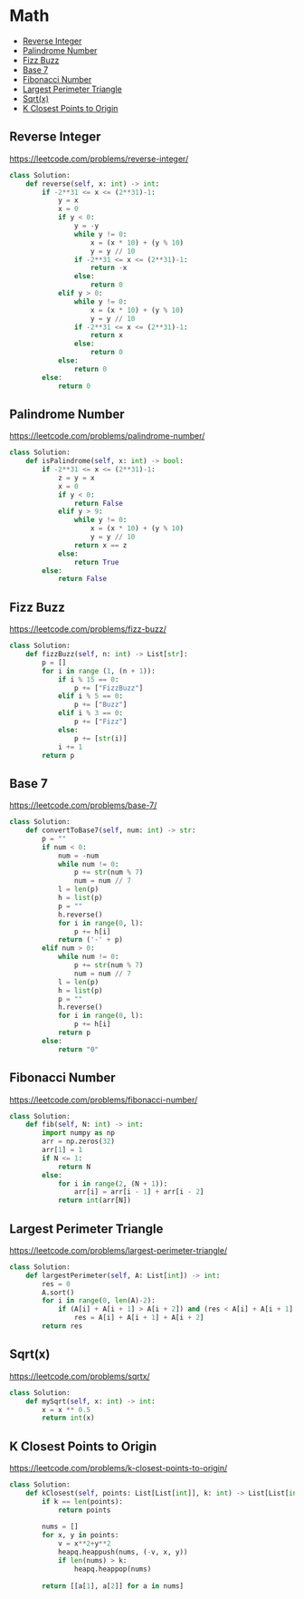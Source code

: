 # Math

+ [Reverse Integer](#reverse-integer)
+ [Palindrome Number](#palindrome-number)
+ [Fizz Buzz](#fizz-buzz)
+ [Base 7](#base-7)
+ [Fibonacci Number](#fibonacci-number)
+ [Largest Perimeter Triangle](#largest-perimeter-triangle)
+ [Sqrt(x)](#sqrtx)
+ [K Closest Points to Origin](#k-closest-points-to-origin)

## Reverse Integer

https://leetcode.com/problems/reverse-integer/

```python
class Solution:
    def reverse(self, x: int) -> int:
        if -2**31 <= x <= (2**31)-1:
            y = x
            x = 0
            if y < 0:
                y = -y
                while y != 0:
                    x = (x * 10) + (y % 10)
                    y = y // 10
                if -2**31 <= x <= (2**31)-1:
                    return -x
                else:
                    return 0
            elif y > 0: 
                while y != 0:
                    x = (x * 10) + (y % 10)
                    y = y // 10
                if -2**31 <= x <= (2**31)-1:
                    return x
                else:
                    return 0
            else:
                return 0
        else:
            return 0
```

## Palindrome Number

https://leetcode.com/problems/palindrome-number/

```python
class Solution:
    def isPalindrome(self, x: int) -> bool:
        if -2**31 <= x <= (2**31)-1:
            z = y = x
            x = 0
            if y < 0:
                return False
            elif y > 9: 
                while y != 0:
                    x = (x * 10) + (y % 10)
                    y = y // 10
                return x == z
            else:
                return True
        else:
            return False
```

## Fizz Buzz

https://leetcode.com/problems/fizz-buzz/

```python
class Solution:
    def fizzBuzz(self, n: int) -> List[str]:
        p = []
        for i in range (1, (n + 1)):
            if i % 15 == 0:
                p += ["FizzBuzz"]
            elif i % 5 == 0:
                p += ["Buzz"]
            elif i % 3 == 0:
                p += ["Fizz"]
            else:
                p += [str(i)]
            i += 1
        return p
```

## Base 7

https://leetcode.com/problems/base-7/

```python
class Solution:
    def convertToBase7(self, num: int) -> str:
        p = ""
        if num < 0:
            num = -num
            while num != 0:
                p += str(num % 7)
                num = num // 7
            l = len(p)
            h = list(p)
            p = ""
            h.reverse()
            for i in range(0, l):
                p += h[i]
            return ('-' + p)
        elif num > 0:
            while num != 0:
                p += str(num % 7)
                num = num // 7
            l = len(p)
            h = list(p)
            p = ""
            h.reverse()
            for i in range(0, l):
                p += h[i]
            return p
        else:
            return "0"
```

## Fibonacci Number

https://leetcode.com/problems/fibonacci-number/

```python
class Solution:
    def fib(self, N: int) -> int:
        import numpy as np
        arr = np.zeros(32)
        arr[1] = 1
        if N <= 1:
            return N
        else:
            for i in range(2, (N + 1)):
                arr[i] = arr[i - 1] + arr[i - 2]
            return int(arr[N])
```

## Largest Perimeter Triangle

https://leetcode.com/problems/largest-perimeter-triangle/

```python
class Solution:
    def largestPerimeter(self, A: List[int]) -> int:
        res = 0
        A.sort()
        for i in range(0, len(A)-2):
            if (A[i] + A[i + 1] > A[i + 2]) and (res < A[i] + A[i + 1] + A[i + 2]):
                res = A[i] + A[i + 1] + A[i + 2]
        return res
```

## Sqrt(x)

https://leetcode.com/problems/sqrtx/

```python
class Solution:
    def mySqrt(self, x: int) -> int:
        x = x ** 0.5
        return int(x)
```

## K Closest Points to Origin

https://leetcode.com/problems/k-closest-points-to-origin/

```python
class Solution:
    def kClosest(self, points: List[List[int]], k: int) -> List[List[int]]:
        if k == len(points):
            return points
        
        nums = []
        for x, y in points:
            v = x**2+y**2
            heapq.heappush(nums, (-v, x, y))
            if len(nums) > k:
                heapq.heappop(nums)
        
        return [[a[1], a[2]] for a in nums]
```